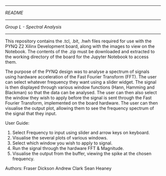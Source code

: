 ********
*README*
*****************************
*Group L - Spectral Analysis*
*****************************

This repository contains the .tcl, .bit, .hwh files required for use with the PYNQ Z2 Xilinx Development board, along with the images to view on the Notebook. 
The contents of the .zip must be downloaded and extracted to the working directory of the board for the Jupyter Notebook to access them.

The purpose of the PYNQ design was to analyse a spectrum of signals using hardware acceleration of the Fast Fourier Transform (FFT). 
The user can select whatever frequency they want using a slider widget. 
The signal is then displayed through various window functions (Hann, Hamming and Blackman) so that the data can be analysed. 
The user can then also select the window they wish to apply before the signal is sent through the Fast Fourier Transform, implemented on the board hardware.
The user can then visualise the output plot, allowing them to see the frequency spectrum of the signal that they input.

User Guide:
1. Select Frequency to input using slider and arrow keys on keyboard.
2. Visualise the several plots of various windows.
3. Select which window you wish to apply to signal.
4. Run the signal through the hardware FFT & Magnitude.
5. Visualise the output from the buffer, viewing the spike at the chosen frequency.

Authors:
Fraser Dickson
Andrew Clark
Sean Heaney
